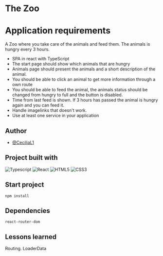 # The Zoo

# Application requirements

A Zoo where you take care of the animals and feed them. The animals is hungry every 3 hours.

- SPA in react with TypeScript
- The start page should show which animals that are hungry
- Animals page should present the animals and a short description of the animal.
- You should be able to click an animal to get more information through a own route
- You should be able to feed the animal, the animals status should be changed from hungry to full and the button is disabled. 
- Time from last feed is shown. If 3 hours has passed the animal is hungry again and you can feed it.
- Handle imagelinks that doesn't work.
- Use at least one service in your application


## Author

- [@CeciliaL1](https://github.com/CeciliaL1)

## Project built with

![Typescript](https://img.shields.io/badge/TypeScript-007ACC?style=for-the-badge&logo=typescript&logoColor=white)
![React](https://img.shields.io/badge/react-%2320232a.svg?style=for-the-badge&logo=react&logoColor=%2361DAFB)
![HTML5](https://img.shields.io/badge/html5-%23E34F26.svg?style=for-the-badge&logo=html5&logoColor=white)
![CSS3](https://img.shields.io/badge/css3-%231572B6.svg?style=for-the-badge&logo=css3&logoColor=white)


## Start project

```
npm install

```

## Dependencies

```
react-router-dom

```

## Lessons learned

Routing.
LoaderData
